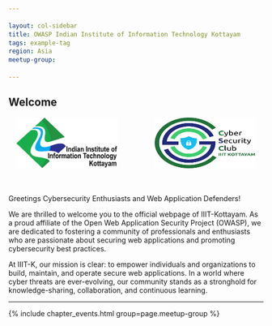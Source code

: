 ```yaml
---

layout: col-sidebar
title: OWASP Indian Institute of Information Technology Kottayam
tags: example-tag
region: Asia
meetup-group:

---
```


## Welcome

<p align="center">
  <img src="iiit_kottayam_logo.png" alt="Local PNG Image" height = "100" width="200" style="margin-right: 70px;"/>
  <img src="csy_club_logo.png" alt="Local PNG Image" height = "100" width="200" />
</p>
<br><br>
Greetings Cybersecurity Enthusiasts and Web Application Defenders!

We are thrilled to welcome you to the official webpage of IIIT-Kottayam. As a proud affiliate of the Open Web Application Security Project (OWASP), we are dedicated to fostering a community of professionals and enthusiasts who are passionate about securing web applications and promoting cybersecurity best practices.

At IIIT-K, our mission is clear: to empower individuals and organizations to build, maintain, and operate secure web applications. In a world where cyber threats are ever-evolving, our community stands as a stronghold for knowledge-sharing, collaboration, and continuous learning.

---------------------
{% include chapter_events.html group=page.meetup-group %}

